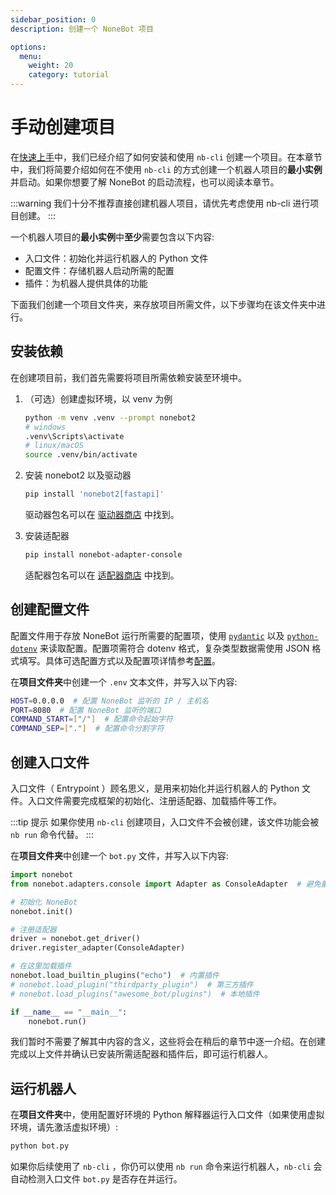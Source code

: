 ```yaml
---
sidebar_position: 0
description: 创建一个 NoneBot 项目

options:
  menu:
    weight: 20
    category: tutorial
---
```


# 手动创建项目

在[快速上手](./quick-start.mdx)中，我们已经介绍了如何安装和使用 `nb-cli` 创建一个项目。在本章节中，我们将简要介绍如何在不使用 `nb-cli` 的方式创建一个机器人项目的**最小实例**并启动。如果你想要了解 NoneBot 的启动流程，也可以阅读本章节。

:::warning
我们十分不推荐直接创建机器人项目，请优先考虑使用 nb-cli 进行项目创建。
:::

一个机器人项目的**最小实例**中**至少**需要包含以下内容:

- 入口文件：初始化并运行机器人的 Python 文件
- 配置文件：存储机器人启动所需的配置
- 插件：为机器人提供具体的功能

下面我们创建一个项目文件夹，来存放项目所需文件，以下步骤均在该文件夹中进行。

## 安装依赖

在创建项目前，我们首先需要将项目所需依赖安装至环境中。

1. （可选）创建虚拟环境，以 venv 为例

   ```bash
   python -m venv .venv --prompt nonebot2
   # windows
   .venv\Scripts\activate
   # linux/macOS
   source .venv/bin/activate
   ```

2. 安装 nonebot2 以及驱动器

   ```bash
   pip install 'nonebot2[fastapi]'
   ```

   驱动器包名可以在 [驱动器商店](/store) 中找到。

3. 安装适配器

   ```bash
   pip install nonebot-adapter-console
   ```

   适配器包名可以在 [适配器商店](/store) 中找到。

## 创建配置文件

配置文件用于存放 NoneBot 运行所需要的配置项，使用 [`pydantic`](https://pydantic-docs.helpmanual.io/) 以及 [`python-dotenv`](https://saurabh-kumar.com/python-dotenv/) 来读取配置。配置项需符合 dotenv 格式，复杂类型数据需使用 JSON 格式填写。具体可选配置方式以及配置项详情参考[配置](../appendices/config.mdx)。

在**项目文件夹**中创建一个 `.env` 文本文件，并写入以下内容:

```bash title=.env
HOST=0.0.0.0  # 配置 NoneBot 监听的 IP / 主机名
PORT=8080  # 配置 NoneBot 监听的端口
COMMAND_START=["/"]  # 配置命令起始字符
COMMAND_SEP=["."]  # 配置命令分割字符
```

## 创建入口文件

入口文件（ Entrypoint ）顾名思义，是用来初始化并运行机器人的 Python 文件。入口文件需要完成框架的初始化、注册适配器、加载插件等工作。

:::tip 提示
如果你使用 `nb-cli` 创建项目，入口文件不会被创建，该文件功能会被 `nb run` 命令代替。
:::

在**项目文件夹**中创建一个 `bot.py` 文件，并写入以下内容:

```python title=bot.py
import nonebot
from nonebot.adapters.console import Adapter as ConsoleAdapter  # 避免重复命名

# 初始化 NoneBot
nonebot.init()

# 注册适配器
driver = nonebot.get_driver()
driver.register_adapter(ConsoleAdapter)

# 在这里加载插件
nonebot.load_builtin_plugins("echo")  # 内置插件
# nonebot.load_plugin("thirdparty_plugin")  # 第三方插件
# nonebot.load_plugins("awesome_bot/plugins")  # 本地插件

if __name__ == "__main__":
    nonebot.run()
```

我们暂时不需要了解其中内容的含义，这些将会在稍后的章节中逐一介绍。在创建完成以上文件并确认已安装所需适配器和插件后，即可运行机器人。

## 运行机器人

在**项目文件夹**中，使用配置好环境的 Python 解释器运行入口文件（如果使用虚拟环境，请先激活虚拟环境）:

```bash
python bot.py
```

如果你后续使用了 `nb-cli` ，你仍可以使用 `nb run` 命令来运行机器人，`nb-cli` 会自动检测入口文件 `bot.py` 是否存在并运行。

